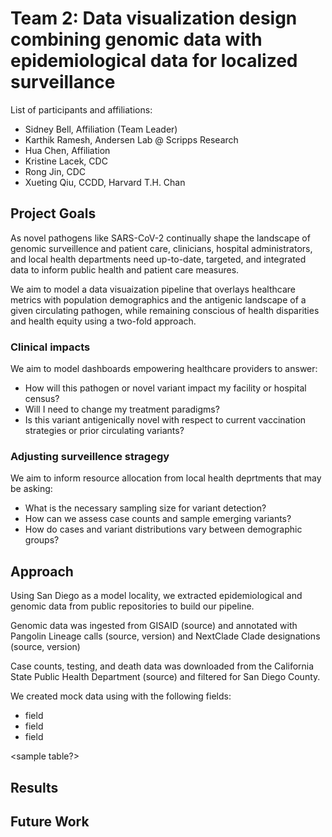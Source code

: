 # Team 2: Data visualization design combining genomic data with epidemiological data for localized surveillance

List of participants and affiliations:
- Sidney Bell, Affiliation (Team Leader)
- Karthik Ramesh, Andersen Lab @ Scripps Research
- Hua Chen, Affiliation
- Kristine Lacek, CDC
- Rong Jin, CDC
- Xueting Qiu, CCDD, Harvard T.H. Chan

## Project Goals

As novel pathogens like SARS-CoV-2 continually shape the landscape of genomic surveillence and patient care, clinicians, hospital administrators, and local health departments need up-to-date, targeted, and integrated data to inform public health and patient care measures. 

We aim to model a data visuaization pipeline that overlays healthcare metrics with population demographics and the antigenic landscape of a given circulating pathogen, while remaining conscious of health disparities and health equity using a two-fold approach.

### Clinical impacts

We aim to model dashboards empowering healthcare providers to answer:
- How will this pathogen or novel variant impact my facility or hospital census?
- Will I need to change my treatment paradigms?
- Is this variant antigenically novel with respect to current vaccination strategies or prior circulating variants?

### Adjusting surveillence stragegy

We aim to inform resource allocation from local health deprtments that may be asking:
- What is the necessary sampling size for variant detection?
- How can we assess case counts and sample emerging variants?
- How do cases and variant distributions vary between demographic groups?

## Approach

Using San Diego as a model locality, we extracted epidemiological and genomic data from public repositories to build our pipeline.

Genomic data was ingested from GISAID (source) and annotated with Pangolin Lineage calls (source, version) and NextClade Clade designations (source, version)

Case counts, testing, and death data was downloaded from the California State Public Health Department (source) and filtered for San Diego County.

We created mock data using <software> with the following fields:
- field
- field
- field

<sample table?>

## Results

## Future Work
